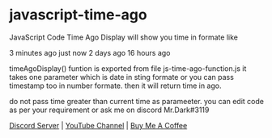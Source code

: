 # javascript-time-ago

JavaScript Code Time Ago Display will show you time in formate like

3 minutes ago
just now
2 days ago
16 hours ago

timeAgoDisplay() funtion is exported from file js-time-ago-function.js
it takes one parameter which is date in sting formate or you can pass timestamp too in number formate.
then it will return time in ago.

do not pass time greater than current time as parameeter. 
you can edit code as per your requirement or ask me on discord Mr.Dark#3119

[Discord Server](https://discord.gg/FpC8kX5kQB) | 
[YouTube Channel](https://www.youtube.com/channel/UCEyxVbzsG0oj2f3qoUCQ00g) | 
[Buy Me A Coffee](https://www.buymeacoffee.com/sarfaraj)
